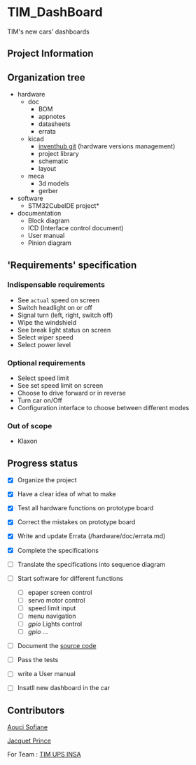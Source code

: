 # TIM_DashBoard
TIM's new cars' dashboards

## Project Information

## Organization tree
 
 - hardware 
    - doc
        - BOM
        - appnotes
        - datasheets
        - errata
    - kicad
        - [inventhub git](https://inventhub.io/c/elprincipito/TIM_DashBoard/tree/default) (hardware versions management) 
        - project library
        - schematic
        - layout
    - meca
        - 3d models
        - gerber
- software
    - STM32CubeIDE project*  
- documentation
    - Block diagram
    - ICD (Interface control document)
    - User manual
    - Pinion diagram


## 'Requirements' specification

### Indispensable requirements
- See `actual` speed on screen
- Switch headlight on or off
- Signal turn (left, right, switch off)
- Wipe the windshield
- See break light status on screen
- Select wiper speed
- Select power level

### Optional requirements
- Select speed limit
- See set speed limit on screen
- Choose to drive forward or in reverse
- Turn car on/Off
- Configuration interface to choose between different modes

### Out of scope
- Klaxon


##  Progress status 
- [x] Organize the project
- [x] Have a clear idea of what to make
- [x] Test all hardware functions on prototype board
- [x] Correct the mistakes on prototype board 
- [x] Write and update Errata (/hardware/doc/errata.md)
- [x] Complete the specifications
- [ ] Translate the specifications into sequence diagram
- [ ] Start software for different functions
    - [ ] epaper screen control
    - [ ] servo motor control
    - [ ] speed limit input
    - [ ] menu navigation
    - [ ] *gpio* Lights control
    - [ ] *gpio* ...
- [ ] Document the [source code](/software) 
- [ ] Pass the tests
- [ ] write a User manual 
- [ ] Insatll new dashboard in the car 



## Contributors 
[Aouci Sofiane](https://www.linkedin.com/in/sofiane-aouci/) 

[Jacquet Prince](http://www.jacquet.live)

For Team : [TIM UPS INSA](http://www.timupsinsa.com) 
